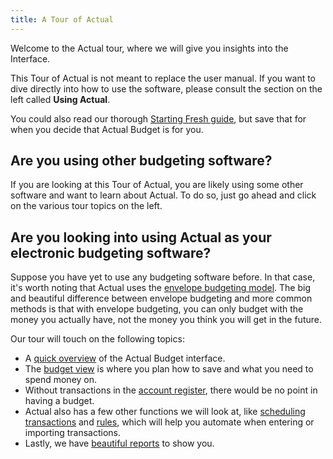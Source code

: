 ```yaml
---
title: A Tour of Actual
---
```


Welcome to the Actual tour, where we will give you insights into the Interface.

This Tour of Actual is not meant to replace the user manual. If you want to dive directly into how to use the software, please consult the section on the left called **Using Actual**.

You could also read our thorough [Starting Fresh guide](/docs/getting-started/starting-fresh), but save that for when you decide that Actual Budget is for you.

## Are you using other budgeting software?

If you are looking at this Tour of Actual, you are likely using some other software and want to learn about Actual. To do so, just go ahead and click on the various tour topics on the left.

## Are you looking into using Actual as your electronic budgeting software?

Suppose you have yet to use any budgeting software before. In that case, it's worth noting that Actual uses the [envelope budgeting model](/docs/getting-started/envelope-budgeting). The big and beautiful difference between envelope budgeting and more common methods is that with envelope budgeting, you can only budget with the money you actually have, not the money you think you will get in the future.

Our tour will touch on the following topics:

* A [quick overview](./user-interface) of the Actual Budget interface.
* The [budget view](./budget) is where you plan how to save and what you need to spend money on.
* Without transactions in the [account register](./accounts), there would be no point in having a budget.
* Actual also has a few other functions we will look at, like [scheduling transactions](./schedules) and [rules](./rules), which will help you automate when entering or importing transactions.
* Lastly, we have [beautiful reports](./reports) to show you.


